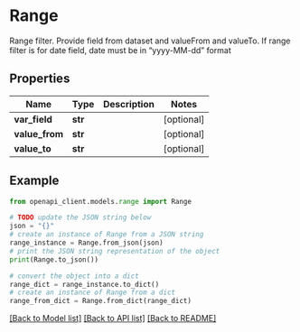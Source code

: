 # Range

Range filter. Provide field from dataset and valueFrom and valueTo. If range filter is for date field, date must be in “yyyy-MM-dd” format

## Properties

Name | Type | Description | Notes
------------ | ------------- | ------------- | -------------
**var_field** | **str** |  | [optional] 
**value_from** | **str** |  | [optional] 
**value_to** | **str** |  | [optional] 

## Example

```python
from openapi_client.models.range import Range

# TODO update the JSON string below
json = "{}"
# create an instance of Range from a JSON string
range_instance = Range.from_json(json)
# print the JSON string representation of the object
print(Range.to_json())

# convert the object into a dict
range_dict = range_instance.to_dict()
# create an instance of Range from a dict
range_from_dict = Range.from_dict(range_dict)
```
[[Back to Model list]](../README.md#documentation-for-models) [[Back to API list]](../README.md#documentation-for-api-endpoints) [[Back to README]](../README.md)


